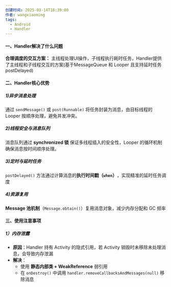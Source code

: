 ```yaml
---
创建时间: 2025-03-14T18:39:00
作者: wangxiaoming
tags:
  - Android
  - Handler
---
```

#### 一、Handler解决了什么问题

**合理调度的交互方案：** 主线程处理UI操作，子线程执行耗时任务，Handler提供了主线程和子线程交互的方案(基于MessageQueue 和 Looper 且支持延时任务 postDelayed)
#### 二、Handler核心优势

##### 1)异步消息处理
通过 `sendMessage()` 或 `post(Runnable)` 将任务封装为消息，由目标线程的 Looper 按顺序处理，避免并发冲突。
##### 2)线程安全与消息队列
消息队列通过 ​**synchronized 锁** 保证多线程插入的安全性，Looper 的循环机制确保消息按时间顺序处理。
##### 3)定时与延时任务
`postDelayed()` 方法通过计算消息的 ​**执行时间戳（`when`）​**，实现精准的延时任务调度
##### 4)资源复用
​**Message 池机制**​（`Message.obtain()`）复用消息对象，减少内存分配和 GC 频率
#### 三、使用注意事项
##### 1）内存泄露
- ​**原因**：Handler 持有 Activity 的隐式引用，若 Activity 销毁时未移除未处理消息，会导致内存泄漏
- ​**解决**：
    - 使用 ​**静态内部类 + WeakReference** 弱引用
    - 在 `onDestroy()` 中调用 `handler.removeCallbacksAndMessages(null)` 移除消息
